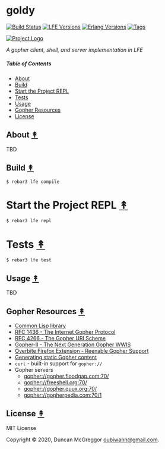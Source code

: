 # goldy

[![Build Status][gh-actions-badge]][gh-actions]
[![LFE Versions][lfe-badge]][lfe]
[![Erlang Versions][erlang-badge]][versions]
[![Tags][github-tags-badge]][github-tags]

[![Project Logo][logo]][logo-large]

*A gopher client, shell, and server implementation in LFE*

##### Table of Contents

* [About](#about-)
* [Build](#build-)
* [Start the Project REPL](#start-the-repl-)
* [Tests](#tests-)
* [Usage](#usage-)
* [Gopher Resources](#gopher-resources-)
* [License](#license-)

## About [&#x219F;](#table-of-contents)

TBD

## Build [&#x219F;](#table-of-contents)

```shell
$ rebar3 lfe compile
```

# Start the Project REPL [&#x219F;](#table-of-contents)

```shell
$ rebar3 lfe repl
```

# Tests [&#x219F;](#table-of-contents)

```shell
$ rebar3 lfe test
```

## Usage [&#x219F;](#table-of-contents)

TBD

## Gopher Resources [&#x219F;](#table-of-contents)

* [Common Lisp library](https://github.com/knusbaum/cl-gopher)
* [RFC 1436 - The Internet Gopher Protocol](https://tools.ietf.org/rfc/rfc1436.txt)
* [RFC 4266 - The Gopher URI Scheme](https://tools.ietf.org/rfc/rfc4266.txt)
* [Gopher-II - The Next Generation Gopher WWIS](https://tools.ietf.org/html/draft-matavka-gopher-ii-02)
* [Overbite Firefox Extension - Reenable Gopher Support](https://addons.mozilla.org/en-US/firefox/addon/overbitewx/)
* [Generating static Gopher content](https://jfm.carcosa.net/blog/computing/hugo-gopher/)
* `curl` - built-in support for `gopher://`
* Gopher servers
  * [gopher://gopher.floodgap.com:70/](gopher://gopher.floodgap.com:70/)
  * [gopher://freeshell.org:70/](gopher://freeshell.org:70/)
  * [gopher://gopher.quux.org:70/](gopher://gopher.quux.org:70/)
  * [gopher://gopherpedia.com:70/1](gopher://gopherpedia.com:70/1)

## License [&#x219F;](#table-of-contents)

MIT License

Copyright © 2020, Duncan McGreggor <oubiwann@gmail.com>.

<!-- Named page links below: /-->

[logo]: https://avatars1.githubusercontent.com/u/3434967?s=250
[logo-large]: https://avatars1.githubusercontent.com/u/3434967
[github]: https://github.com/oubiwann/goldy
[gh-actions-badge]: https://github.com/oubiwann/goldy/workflows/ci%2Fcd/badge.svg
[gh-actions]: https://github.com/oubiwann/goldy/actions
[lfe]: https://github.com/rvirding/lfe
[lfe-badge]: https://img.shields.io/badge/lfe-2.0+-blue.svg
[erlang-badge]: https://img.shields.io/badge/erlang-21+-blue.svg
[versions]: https://github.com/oubiwann/goldy/blob/master/.github/workflows/cicd.yml#L17
[github-tags]: https://github.com/oubiwann/goldy/tags
[github-tags-badge]: https://img.shields.io/github/tag/oubiwann/goldy.svg
[github-downloads]: https://img.shields.io/github/downloads/oubiwann/goldy/total.svg
